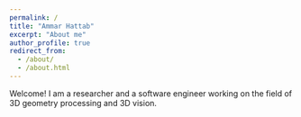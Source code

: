 ```yaml
---
permalink: /
title: "Ammar Hattab"
excerpt: "About me"
author_profile: true
redirect_from: 
  - /about/
  - /about.html
---
```


Welcome! I am a researcher and a software engineer working on the field of 3D geometry processing and 3D vision. 
